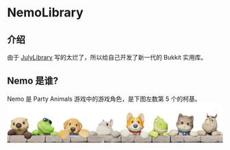 # NemoLibrary
## 介绍
由于 [JulyLibrary](https://github.com/julyss2019/JulyLibrary) 写的太烂了，所以给自己开发了新一代的 Bukkit 实用库。

## Nemo 是谁?
Nemo 是 Party Animals 游戏中的游戏角色，是下图左数第 5 个的柯基。
![nemo](misc/images/wall-animal-release.png)